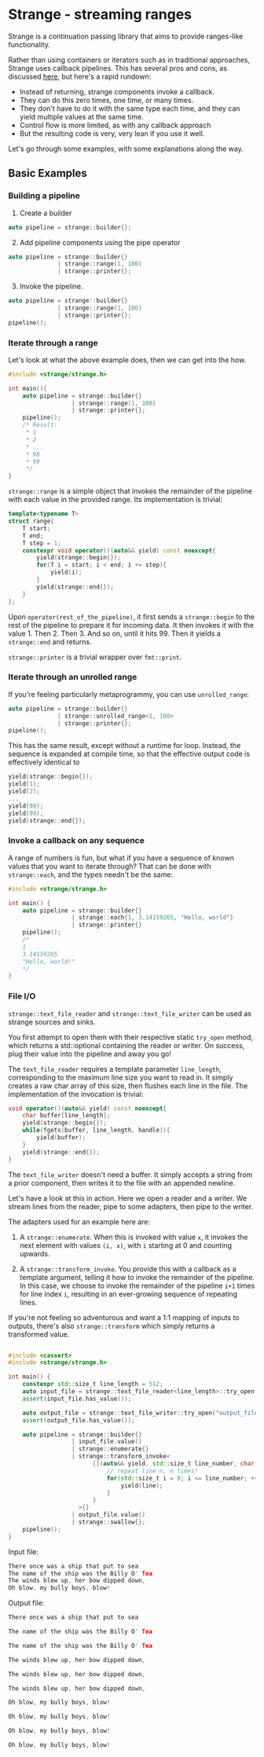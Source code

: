 # Strange - streaming ranges

Strange is a continuation passing library that aims to provide ranges-like functionality.


Rather than using containers or iterators such as in traditional approaches, Strange uses callback pipelines.
This has several pros and cons, as discussed [here](docs/continuation_passing.md), but here's a rapid rundown:
- Instead of returning, strange components invoke a callback.
- They can do this zero times, one time, or many times.
- They don't have to do it with the same type each time, and they can yield multiple values at the same time.
- Control flow is more limited, as with any callback approach
- But the resulting code is very, very lean if you use it well.

Let's go through some examples, with some explanations along the way.

## Basic Examples

### Building a pipeline

1. Create a builder

```cpp
auto pipeline = strange::builder{};
```

2. Add pipeline components using the pipe operator

```cpp
auto pipeline = strange::builder{}
              | strange::range(1, 100)
              | strange::printer{};
```

3. Invoke the pipeline.

```cpp
auto pipeline = strange::builder{}
              | strange::range(1, 100)
              | strange::printer{};
pipeline();
```


### Iterate through a range

Let's look at what the above example does, then we can get into the how.
```cpp
#include <strange/strange.h>

int main(){
    auto pipeline = strange::builder{}
                  | strange::range(1, 100)
                  | strange::printer{};
    pipeline();
    /* Result:
     * 1
     * 2
     * ...
     * 98
     * 99
     */
}
```

`strange::range` is a simple object that invokes the remainder of the pipeline with each value in the provided range.
Its implementation is trivial:
```cpp
template<typename T>
struct range{
    T start;
    T end;
    T step = 1;
    constexpr void operator()(auto&& yield) const noexcept{
        yield(strange::begin{});
        for(T i = start; i < end; i += step){
            yield(i);
        }
        yield(strange::end{});
    }
};
```

Upon `operator(rest_of_the_pipeline)`, it first sends a `strange::begin` to the rest of the pipeline
to prepare it for incoming data. It then invokes it with the value 1. Then 2. Then 3. And so on, until it hits 99.
Then it yields a `strange::end` and returns.

`strange::printer` is a trivial wrapper over `fmt::print`.

### Iterate through an unrolled range

If you're feeling particularly metaprogrammy, you can use `unrolled_range`:
```cpp
auto pipeline = strange::builder{}
              | strange::unrolled_range<1, 100>
              | strange::printer{};
pipeline();
```

This has the same result, except without a runtime for loop. Instead, the sequence is
expanded at compile time, so that the effective output code is effectively identical to
```cpp
yield(strange::begin{});
yield(1);
yield(2);
...
yield(98);
yield(99);
yield(strange::end{});
```

### Invoke a callback on any sequence

A range of numbers is fun, but what if you have a sequence of known values
that you want to iterate through? That can be done with `strange::each`,
and the types needn't be the same:

```cpp
#include <strange/strange.h>

int main() {
    auto pipeline = strange::builder{}
                  | strange::each{1, 3.14159265, "Hello, world"}
                  | strange::printer{}
    pipeline();
    /*
    1
    3.14159265
    "Hello, world!"
    */
}
```

### File I/O

`strange::text_file_reader` and `strange::text_file_writer` can be used as strange
sources and sinks.

You first attempt to open them with their respective static `try_open` method, which
returns a std::optional containing the reader or writer. On success, plug their value
into the pipeline and away you go!

The `text_file_reader` requires a template parameter `line_length`, corresponding to the maximum line size
you want to read in. It simply creates a raw char array of this size, then flushes each
line in the file. The implementation of the invocation is trivial:
```cpp
void operator()(auto&& yield) const noexcept{
    char buffer[line_length];
    yield(strange::begin{});
    while(fgets(buffer, line_length, handle)){
        yield(buffer);
    }
    yield(strange::end{});
}
```

The `text_file_writer` doesn't need a buffer. It simply accepts a string from
a prior component, then writes it to the file with an appended newline.

Let's have a look at this in action. Here we open a reader and a writer. We stream
lines from the reader, pipe to some adapters, then pipe to the writer.

The adapters used for an example here are:

1. A `strange::enumerate`. When this is invoked with value `x`, it invokes the next element with values `(i, x)`,
   with `i` starting at 0 and counting upwards.

2. A `strange::transform_invoke`. You provide this with a callback as a template argument, telling it how to
   invoke the remainder of the pipeline. In this case, we choose to invoke the remainder of the pipeline
   `i+1` times for line index `i`, resulting in an ever-growing sequence of repeating lines.

If you're not feeling so adventurous and want a 1:1 mapping of inputs to outputs, there's also
`strange::transform` which simply returns a transformed value.

```cpp

#include <cassert>
#include <strange/strange.h>

int main() {
    constexpr std::size_t line_length = 512;
    auto input_file = strange::text_file_reader<line_length>::try_open("input_file.txt");
    assert(input_file.has_value());

    auto output_file = strange::text_file_writer::try_open("output_file.txt");
    assert(output_file.has_value());

    auto pipeline = strange::builder{}
                  | input_file.value()
                  | strange::enumerate{}
                  | strange::transform_invoke<
                        [](auto&& yield, std::size_t line_number, char const* line){
                            // repeat line n, n times!
                            for(std::size_t i = 0; i <= line_number; ++i){
                                yield(line);
                            }
                        }
                    >{}
                  | output_file.value()
                  | strange::swallow{};
    pipeline();
}

```

Input file:
```cpp
There once was a ship that put to sea
The name of the ship was the Billy O' Tea
The winds blew up, her bow dipped down,
Oh blow, my bully boys, blow!
```

Output file:
```cpp
There once was a ship that put to sea

The name of the ship was the Billy O' Tea

The name of the ship was the Billy O' Tea

The winds blew up, her bow dipped down,

The winds blew up, her bow dipped down,

The winds blew up, her bow dipped down,

Oh blow, my bully boys, blow!

Oh blow, my bully boys, blow!

Oh blow, my bully boys, blow!

Oh blow, my bully boys, blow!
```
